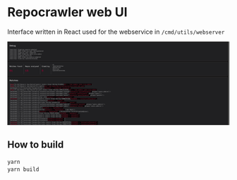 # Repocrawler web UI

Interface written in React used for the webservice in `/cmd/utils/webserver`

![UI Sample](../docs/webui_sample1.png)

## How to build
```bash
yarn
yarn build
```

